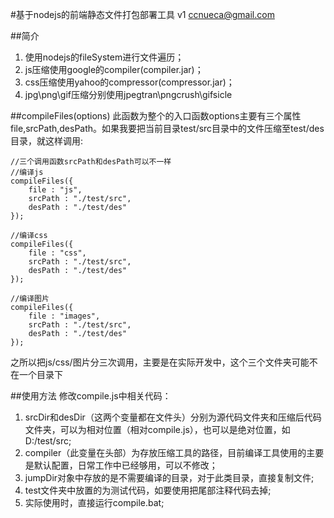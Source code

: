 #基于nodejs的前端静态文件打包部署工具
v1
ccnueca@gmail.com

##简介
1. 使用nodejs的fileSystem进行文件遍历；
2. js压缩使用google的compiler(compiler.jar)；
3. css压缩使用yahoo的compressor(compressor.jar)；
4. jpg\png\gif压缩分别使用jpegtran\pngcrush\gifsicle

##compileFiles(options)
此函数为整个的入口函数options主要有三个属性file,srcPath,desPath。如果我要把当前目录test/src目录中的文件压缩至test/des目录，就这样调用:

	//三个调用函数srcPath和desPath可以不一样
	//编译js
	compileFiles({
		file : "js",
		srcPath : "./test/src",
		desPath : "./test/des"
	});

	//编译css
	compileFiles({
		file : "css",
		srcPath : "./test/src",
		desPath : "./test/des"
	});

	//编译图片
	compileFiles({
		file : "images",
		srcPath : "./test/src",
		desPath : "./test/des"
	});

之所以把js/css/图片分三次调用，主要是在实际开发中，这个三个文件夹可能不在一个目录下

##使用方法
修改compile.js中相关代码：

1. srcDir和desDir（这两个变量都在文件头）分别为源代码文件夹和压缩后代码文件夹，可以为相对位置（相对compile.js），也可以是绝对位置，如D:/test/src;
2. compiler（此变量在头部）为存放压缩工具的路径，目前编译工具使用的主要是默认配置，日常工作中已经够用，可以不修改；
3. jumpDir对象中存放的是不需要编译的目录，对于此类目录，直接复制文件;
4. test文件夹中放置的为测试代码，如要使用把尾部注释代码去掉;
5. 实际使用时，直接运行compile.bat;
